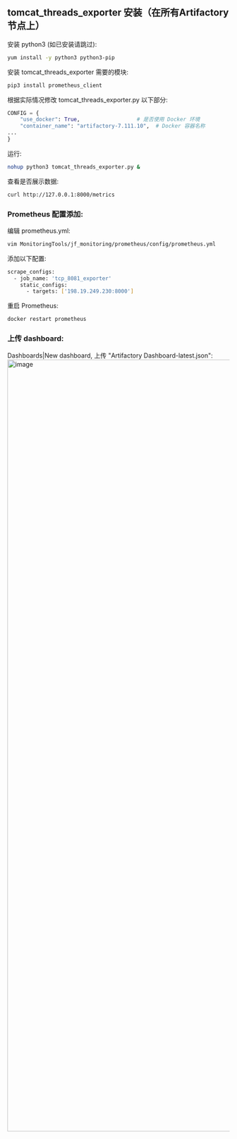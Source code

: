 ## tomcat_threads_exporter 安装（在所有Artifactory节点上）
安装 python3 (如已安装请跳过):
```bash
yum install -y python3 python3-pip
```
安装 tomcat_threads_exporter 需要的模块:
```bash
pip3 install prometheus_client
```
根据实际情况修改 tomcat_threads_exporter.py 以下部分:
```python
CONFIG = {
    "use_docker": True,                  # 是否使用 Docker 环境
    "container_name": "artifactory-7.111.10",  # Docker 容器名称
...
}
```
运行:
```bash
nohup python3 tomcat_threads_exporter.py &
```
查看是否展示数据:
```bash
curl http://127.0.0.1:8000/metrics
```
### Prometheus 配置添加:
编辑 prometheus.yml:
```bash
vim MonitoringTools/jf_monitoring/prometheus/config/prometheus.yml
```
添加以下配置:
```bash
scrape_configs:
  - job_name: 'tcp_8081_exporter'
    static_configs:
      - targets: ['198.19.249.230:8000']
```
重启 Prometheus:
```bash
docker restart prometheus
```

### 上传 dashboard:
Dashboards|New dashboard, 上传 "Artifactory Dashboard-latest.json":
<img width="1751" alt="image" src="https://github.com/gyzong1/MonitoringTools/blob/46d0406db252c16e87bebc5db3524ac9d4dae616/JVM%20%E7%9B%91%E6%8E%A7/images/jvm_dashboard.png">

